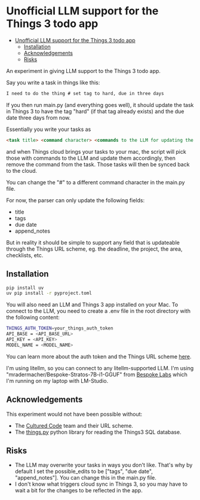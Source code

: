 # Unofficial LLM support for the Things 3 todo app

- [Unofficial LLM support for the Things 3 todo app](#unofficial-llm-support-for-the-things-3-todo-app)
  - [Installation](#installation)
  - [Acknowledgements](#acknowledgements)
  - [Risks](#risks)

An experiment in giving LLM support to the Things 3 todo app.

Say you write a task in things like this:

```markdown
I need to do the thing # set tag to hard, due in three days
```

If you then run main.py (and everything goes well), it should update the task in Things 3 to have the tag "hard" (if that tag already exists) and the due date three days from now.

Essentially you write your tasks as

```markdown
<task title> <command character> <commands to the LLM for updating the task in Things>
```

and when Things cloud brings your tasks to your mac, the script will pick those with commands to the LLM
and update them accordingly, then remove the command from the task. Those tasks will then be synced back to the cloud.

You can change the "#" to a different command character in the main.py file.

For now, the parser can only update the following fields:

- title
- tags
- due date
- append_notes

But in reality it should be simple to support any field that is updateable through the Things URL scheme,
eg. the deadline, the project, the area, checklists, etc.

## Installation

```bash
pip install uv 
uv pip install -r pyproject.toml
```

You will also need an LLM and Things 3 app installed on your Mac. To connect to the LLM, you need to create a .env file in the root directory with the following content:

```bash
THINGS_AUTH_TOKEN=your_things_auth_token
API_BASE = <API_BASE_URL>
API_KEY = <API_KEY>
MODEL_NAME = <MODEL_NAME>
```

You can learn more about the auth token and the Things URL scheme [here](https://culturedcode.com/things/support/articles/2803573).

I'm using litellm, so you can connect to any litellm-supported LLM. I'm using "mradermacher/Bespoke-Stratos-7B-i1-GGUF" from [Bespoke Labs](https://www.bespokelabs.ai/) which I'm running on my laptop with LM-Studio.

## Acknowledgements

This experiment would not have been possible without:

- The [Cultured Code](https://culturedcode.com/things/) team and their URL scheme.
- The [things.py](https://github.com/thingsapi/things.py?tab=readme-ov-file) python library for reading the Things3 SQL database.  
  
## Risks

- The LLM may overwrite your tasks in ways you don't like. That's why by default I set the possible_edits to be ["tags", "due date", "append_notes"]. You can change this in the main.py file.
- I don't know what triggers cloud sync in Things 3, so you may have to wait a bit for the changes to be reflected in the app.